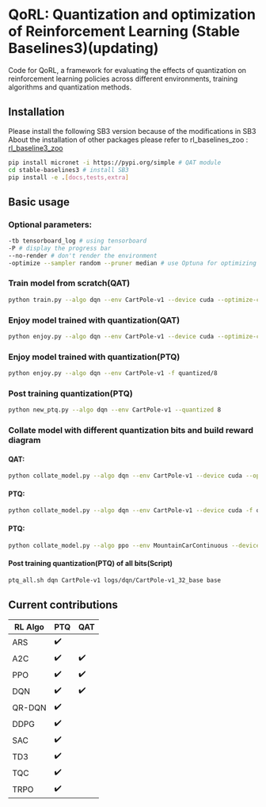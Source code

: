 # QoRL: Quantization and optimization of Reinforcement Learning (Stable Baselines3)(updating)

Code for QoRL, a framework for evaluating the effects of quantization on reinforcement learning policies across different environments, training algorithms and quantization methods.

## Installation

Please install the following SB3 version because of the modifications in SB3 <br/>
About the installation of other packages please refer to rl_baselines_zoo : [rl_baseline3_zoo](https://github.com/DLR-RM/rl-baselines3-zoo#installation)
```sh
pip install micronet -i https://pypi.org/simple # QAT module
cd stable-baselines3 # install SB3
pip install -e .[docs,tests,extra]
```

## Basic usage

### Optional parameters:
```sh
-tb tensorboard_log # using tensorboard
-P # display the progress bar
--no-render # don't render the environment
-optimize --sampler random --pruner median # use Optuna for optimizing the hyperparameters
```
### Train model from scratch(QAT)
```sh
python train.py --algo dqn --env CartPole-v1 --device cuda --optimize-choice base --quantize 32 -P
```


### Enjoy model trained with quantization(QAT)

```sh
python enjoy.py --algo dqn --env CartPole-v1 --device cuda --optimize-choice base --quantize 8 -f logs/
```


### Enjoy model trained with quantization(PTQ)

```sh
python enjoy.py --algo dqn --env CartPole-v1 -f quantized/8 
```

### Post training quantization(PTQ) 
```sh
python new_ptq.py --algo dqn --env CartPole-v1 --quantized 8 
```

### Collate model with different quantization bits and build reward diagram

#### QAT:
```sh
python collate_model.py --algo dqn --env CartPole-v1 --device cuda --optimize-choice base -f logs/ --no-render
```
#### PTQ:
```sh
python collate_model.py --algo dqn --env CartPole-v1 --device cuda -f quantized --no-render
```
#### PTQ:
```sh
python collate_model.py --algo ppo --env MountainCarContinuous --device cuda -f quantized --no-render
```

#### Post training quantization(PTQ) of all bits(Script)
```sh
ptq_all.sh dqn CartPole-v1 logs/dqn/CartPole-v1_32_base base
```

## Current contributions

|  RL Algo | PTQ                | QAT                |
|----------|--------------------|--------------------|
| ARS      | :heavy_check_mark: |                    | 
| A2C      | :heavy_check_mark: | :heavy_check_mark: | 
| PPO      | :heavy_check_mark: | :heavy_check_mark: | 
| DQN      | :heavy_check_mark: | :heavy_check_mark: | 
| QR-DQN   | :heavy_check_mark: |                    | 
| DDPG     | :heavy_check_mark: |                    | 
| SAC      | :heavy_check_mark: |                    | 
| TD3      | :heavy_check_mark: |                    | 
| TQC      | :heavy_check_mark: |                    | 
| TRPO     | :heavy_check_mark: |                    | 

